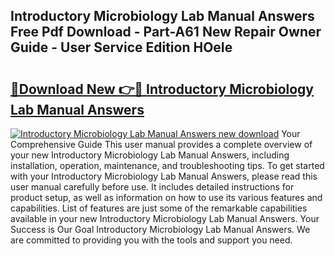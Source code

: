 ## Introductory Microbiology Lab Manual Answers Free Pdf Download - Part-A61 New Repair Owner Guide - User Service Edition HOeIe

# <h2><a href="http://bc47667.oget.top/?id=Introductory+Microbiology+Lab+Manual+Answers">🔗Download New 👉🔴 Introductory Microbiology Lab Manual Answers</a></h2>

[![Introductory Microbiology Lab Manual Answers new download](https://i.imgur.com/5g1atiW.png)](http://bc47667.oget.top/?id=Introductory+Microbiology+Lab+Manual+Answers)
Your Comprehensive Guide This user manual provides a complete overview of your new Introductory Microbiology Lab Manual Answers, including installation, operation, maintenance, and troubleshooting tips. To get started with your Introductory Microbiology Lab Manual Answers, please read this user manual carefully before use. It includes detailed instructions for product setup, as well as information on how to use its various features and capabilities. List of features are just some of the remarkable capabilities available in your new Introductory Microbiology Lab Manual Answers. Your Success is Our Goal Introductory Microbiology Lab Manual Answers. We are committed to providing you with the tools and support you need.
